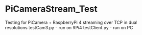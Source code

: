 # PiCameraStream_Test
Testing for PiCamera + RaspberryPi 4 streaming over TCP in dual resolutions
testCam3.py - run on RPi4
testClient.py - run on PC
